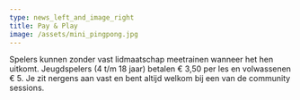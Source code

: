 ```yaml
---
type: news_left_and_image_right
title: Pay & Play
image: /assets/mini_pingpong.jpg
---
```

Spelers kunnen zonder vast lidmaatschap meetrainen wanneer het hen uitkomt. Jeugdspelers (4 t/m 18 jaar) betalen € 3,50 per les en volwassenen € 5. Je zit nergens aan vast en bent altijd welkom bij een van de community sessions.